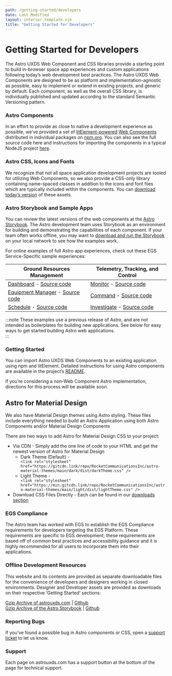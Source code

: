 ```yaml
---
path: /getting-started/developers
date: Last Modified
layout: interior.template.njk
title: "Getting Started for Developers"
---
```


# Getting Started for Developers

The Astro UXDS Web Component and CSS libraries provide a starting point to build in-browser space app experiences and custom applications following today’s web development best practices. The Astro UXDS Web Components are designed to be as platform and implementation-agnostic as possible, easy to implement or extend in existing projects, and generic by default. Each component, as well as the overall CSS library, is individually published and updated according to the standard Semantic Versioning pattern.  
  
  
### Astro Components  
In an effort to provide as close to native a development experience as possible, we’ve provided a set of [litElement-powered](https://lit-element.polymer-project.org/guide) [Web Components](https://developer.mozilla.org/en-US/docs/Web/Web_Components) distributed in individual packages on [npm.org](https://www.npmjs.com/org/astrouxds). You can also see the full source code here and instructions for importing the components in a typical NodeJS project [here](https://github.com/RocketCommunicationsInc/astro-components/blob/master/README.md).  
  
  
### Astro CSS, Icons and Fonts  
We recognize that not all space application development projects are tooled for utilizing Web Components, so we also provide a CSS-only library containing name-spaced classes in addition to the icons and font files which are typically included within the components. You can [download today’s version](https://github.com/RocketCommunicationsInc/astro-components/tree/master/static) of these assets.  
  
  
### Astro Storybook and Sample Apps  
You can review the latest versions of the web components at the [Astro Storybook](https://astro-components.netlify.app/?path=/story/astro-uxds-welcome--start-here). The Astro development team uses Storybook as an environment for building and demonstrating the capabilities of each component. If your team often works offline, you may want to [download and run the Storybook](https://github.com/RocketCommunicationsInc/astro-components) on your local network to see how the examples work.  
  
For online examples of full Astro app experiences, check out these EGS Service-Specific sample experiences:  
  
| Ground Resources Management   | Telemetry, Tracking, and Control |
| ----------------------------- | -------------------------------- |
| [Dashboard](/grm-service-ux-design/grm-dashboard/) - [Source code](https://bitbucket.org/rocketcom/grm-sample-apps-dashboard/src/master/)   |  [Monitor](/ttc-service-ux-design/ttc-monitor/) - [Source code](https://bitbucket.org/rocketcom/tt-c-monitor/src/master/)  |
| [Equipment Manager](/grm-service-ux-design/grm-equipment-manager/) - [Source code](https://bitbucket.org/rocketcom/grm-sample-apps-equipment/src/master/)  | [Command](/ttc-service-ux-design/ttc-command/) - [Source code](https://bitbucket.org/rocketcom/tt-c-command/src/master/)  |
| [Schedule](/grm-service-ux-design/grm-schedule/) - [Source code](https://bitbucket.org/rocketcom/grm-sample-apps-schedule/src/master/)   | [Investigate](/ttc-service-ux-design/ttc-investigate/) - [Source code](https://bitbucket.org/rocketcom/tt-c-investigate/src/master/)   |
  
:::note
These examples use a previous release of Astro, and are not intended as boilerplates for building new applications. See below for easy ways to get started building Astro web applications.  
:::
  
  
### Getting Started  
You can import Astro UXDS Web Components to an existing application using npm and litElement. Detailed instructions for using Astro components are available in the project’s [README](https://github.com/RocketCommunicationsInc/astro-components/blob/master/README.md).  
  
If you’re considering a non-Web Component Astro implementation, directions for this process will be available soon. 

## Astro for Material Design
We also have Material Design themes using Astro styling. These files include everything needed to build an Astro Application using both Astro Components and/or Material Design Components

There are two ways to add Astro for Material Design CSS to your project:
- Via CDN - Simply add the one line of code to your HTML and get the newest version of Astro for Material Design
    - Dark Theme (Default) - <div class="code-block">`<link rel="stylesheet" href="https://gitcdn.link/repo/RocketCommunicationsInc/astro-material-themes/main/dark/dist/darkTheme.css" />`</div>
    <!-- - Dark Theme (Default) - 
        <pre><code>
        <link rel="stylesheet" href="https://gitcdn.link/repo/RocketCommunicationsInc/astro-
        material-themes/main/dark/dist/darkTheme.css" />
        </code></pre> -->
    - Light Theme - <div class="code-block">`<link rel="stylesheet" href="https://min.gitcdn.link/repo/RocketCommunicationsInc/astro-material-themes/main/light/dist/lightTheme.css" />`</div>
- Download CSS Files Directly - Each can be found in our [downloads section](/downloads)

  
### EGS Compliance  
The Astro team has worked with EGS to establish the EGS Compliance requirements for developers targeting the EGS Platform. These requirements are specific to EGS development; these requirements are based off of common best practices and accessibility guidance and it is highly recommended for all users to incorporate them into their applications.  
  
  
### Offline Development Resources  
  
This website and its contents are provided as separate downloadable files for the convenience of developers and designers working in closed environments. Designer and Developer assets are provided as downloads on their respective ‘Getting Started’ sections:  
  
[Gzip Archive of astrouxds.com](https://github.com/RocketCommunicationsInc/astro-uxds/archive/draft.zip) | [Github](https://github.com/RocketCommunicationsInc/astro-uxds)  
[Gzip Archive of the Astro Storybook](https://github.com/RocketCommunicationsInc/astro-components/archive/master.zip) | [Github](https://github.com/RocketCommunicationsInc/astro-components)
  
  
### Reporting Bugs  
If you’ve found a possible bug in Astro components or CSS, open a [support ticket](https://rocketcom.atlassian.net/servicedesk/customer/portal/2) to let us know.
  
  
### Support  
Each page on astrouxds.com has a support button at the bottom of the page for technical support.
